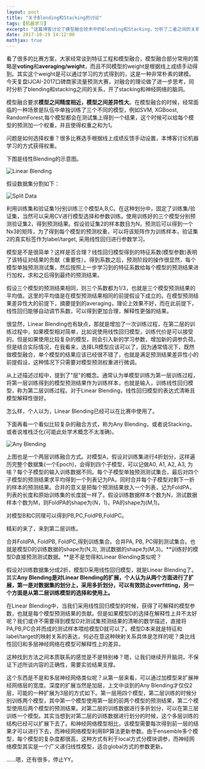 ```yaml
---
layout: post
title: "关于Blending和Stacking的讨论"
tags: [机器学习]
excerpt: "这篇博客讨论了模型融合技术中的Blending和Stacking，分析了二者之间的关系，同时开了Stacking和神经网络的脑洞。"
date: 2017-10-19 14:12:00
mathjax: true
---
```




看了很多的比赛方案，大家经常谈到特征工程和模型融合，模型融合部分常用的策略是**voting**和**averaging/weight**，而且不同模型的weight是根据线上成绩手动得到。其实这个weight是可以通过学习的方式得到的，这是一种非常朴素的建模。今天复盘IJCAI-2017口碑商家流量预测大赛，对融合的理论做了进一步思考，同时分析了blending和stacking之间的关系，开了stacking和神经网络的脑洞。

模型融合要求**模型之间精度相近，模型之间差异性大**。在模型融合的时候，经常面临的一种场景是队伍中单独训练了三个不同的模型，例如SVM, XGBoost, RandomForest,每个模型都会在测试集上得到一个结果，这个时候可以给每个模型的预测加一个权重，并且使得权重之和为1。

问题是如何选择权重？很多比赛选手根据线上成绩反馈手动设置，本博客讨论机器学习的方式获得权重。

下图是线性Blending的示意图。


![Linear Blending](http://wx3.sinaimg.cn/mw690/aba7d18bgy1fknjijl84nj20nv0asmxc.jpg)

假设数据集分割如下：

![Split Data](http://wx3.sinaimg.cn/mw690/aba7d18bgy1fknjyoqxtzj20e602swed.jpg)

利用训练集和验证集1分别训练三个模型A,B,C。在这种划分中，固定了训练集/验证集，当然可以采用CV进行模型选择和参数训练。使用训练好的三个模型分别预测验证集2，得到预测结果。假设验证集2的样本数目为N，预测后可以得到一个Nx3的矩阵，为了得到每个模型的预测权重，可以将该矩阵作为训练样本，验证集2的真实标签作为label/target, 采用线性回归进行参数学习。

模型是不是很简单？这样是否合理？线性回归模型得到的特征系数(模型参数)表明了该特征对结果的贡献（重要性）。得到系数之后，预测阶段的操作很显然，每个模型单独预测测试集，然后按照上一步学习到的特征系数给每个模型的预测结果进行加权，求和之后得到最终的预测结果。

假设三个模型的预测结果相同，则三个系数都为1/3，也就是三个模型预测结果的平均值。这里的平均值是在模型预测结果相同的前提假设下成立的。在模型预测结果差异性大的前提下，摘要提到的averaging，理论上效果不好，而在此前提下，线性回归能够自动调节系数，可以得到更加合理，解释性更强的结果。

很显然，Linear Blending也有缺点，那就是增加了一次训练过程，在第二层的训练过程中，如果模型相对简单，比如说使用线性回归模型，训练代价是可以接受的。但是如果使用比较复杂的模型，则会引入新的学习参数，增加新的调参负荷。但是结合实际情况，在我看来，选择LR模型应该可以了，因为通常情况下，既然做模型融合，单个模型的结果应该已经很不错了，也就是满足预测结果差异性小的前提假设，这种情况下只需要对模型预测权重进行微调。

从上述描述过程中，提到了"层"的概念。通常认为单模型训练为第一层训练过程，将第一层训练得到的模型预测结果作为训练样本，也就是输入，训练线性回归模型，称为第二层训练过程。对于Linear Blending，线性回归模型的表达式清晰且模型解释性很好。

怎么样，个人以为，Linear Blending已经可以在比赛中使用了。

下面再看一个看似比较复杂的融合方式，称为Any Blending，或者说Stacking，或者说堆栈泛化(可能此处学术概念不太准确)。

![Any Blending](http://wx1.sinaimg.cn/mw690/aba7d18bgy1fknjij3onvj20od0auta6.jpg)

上图也是一个两层训练融合方式。对模型A，假设对训练集进行4折划分，这样遍历完整个数据集(一个Epoch)，会得到四个子模型，可以记做A0, A1, A2, A3, 为啥？每个子模型的输入训练数据不同。每个子模型单独预测测试集合，最后对四个子模型的预测结果求平均得到一个列表记为PA，同时合并每个子模型对剩下一折的样本的预测结果。合并的意义是把每个预测结果放入一个列表，记为FoldPA，列表的长度和原始训练集的长度就一样了。假设训练数据样本个数为N，测试数据样本个数为M，则FoldPA的shape为(N，1)，PA的shape为(M,1)。

对模型B和C同理可以得到PB,PC,FoldPB,FoldPC。

精彩的来了，来到第二层训练。

合并FoldPA, FoldPB, FoldPC,得到训练集合。合并PA, PB, PC得到测试集合。也就是模型D的训练数据的shape为(N,3), 测试数据的shape为(M,3)。**训练好的模型D直接预测测试数据。**是不是觉得和Linear Blending类似呢？

假设对训练数据集分成2折，模型D采用线性回归模型，就是Linear Blending了。其实**Any Blending是对Linear Blending的扩展，个人认为从两个方面进行了扩展，第一是对数据集的划分上，采用多折划分，可以有效防止overfitting，另一个方面是从第二层训练模型的选择和使用上。**

在Linear Blending中，当我们采用线性回归模型的时候，获得了可解释的模型参数，也就是每个模型预测结果的贡献。但是如果模型D的选择在解释性上并不太好呢？我们或许不需要得到模型D对测试集预测结果的清晰的数学描述，直接将PA,PB,PC合并而成的测试样本喂给模型D就可以了。模型D本来就是特征和label/target的映射关系的表达，何必在意这种映射关系具体是怎样的呢？类比线性回归和多层神经网络在模型可解释性上的差异。

这种找到方法之间本质联系的感觉是不是特别棒？嗯，让我们继续开开脑洞，不保证下述所谈内容的正确性，需要实验结果支撑。

这个东西是不是和多层神经网络类似呢？从第一层来看，可以通过加模型来扩展神经网络层的宽度。深度的扩展当然是加层，上文中谈到的Any Blending才仅仅2层，可能的一种扩展为3层的方式如下。第一层用四个模型，第二层训练的时候分别训练两个模型，其中第一个模型使用第一层的前两个模型的预测结果，第二个模型使用后两个模型的预测结果。对第二层的训练数据进行多折划分，可以在第三层训练一个模型。其实当想到对第二层的训练数据进行划分的时候，这个多层训练的结构已经可以扩展下去了。和神经网络模型相比，该模型需要每次得到前一层的结果才可以进行下去，而神经网络模型利用BP算法更新参数。由于ensemble多个模型，每个模型的复杂度都很高，这种方式有利于local方式分模块调参，而神经网络模型其实是一个广义递归线性模型，适合global方式的参数更新。

......嗯，还有很多，停止YY。



